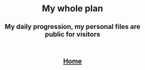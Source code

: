 <div align="center">
    <h1>My whole plan</h1>
    <h2>My daily progression, my personal files are public for visitors</h2>
</div>

<br>

<div align="center">
    <h2><a href="readme.md">Home</a></h2>
</div>